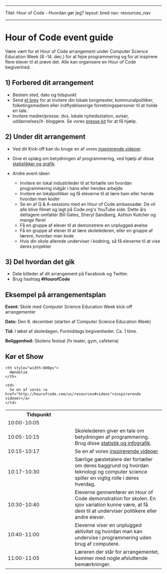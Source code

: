 * * *

Titel: Hour of Code - Hvordan gør jeg? layout: bred nav: resources_nav

* * *

# Hour of Code event guide

Være vært for et Hour of Code arrangement under Computer Science Education Week (8.-14. dec.) for at fejre programmering og for at inspirere flere elever til at prøve det. Alle kan organisere en Hour of Code begivenhed.

## 1) Forbered dit arrangement

  * Bestem sted, dato og tidspunkt
  * Send [ et brev](<%= hoc_uri('https://docs.google.com/a/code.org/document/d/1eP41sKW7y0qq_JvkRIgZK8dWYICaGRZ4CCDETXa78wY/edit') %>) for at invitere din lokale borgmester, kommunalpolitiker, folketingsmedlem eller indflydelsesrige forretningspersoner til at holde en tale.
  * Invitere medier/presse. dvs. lokale nyhedsstation, aviser, uddannelses/it- bloggere. Se vores [ presse kit](<%= hoc_uri('/resources/press-kit') %>) for at få hjælp.

## 2) Under dit arrangement

  * Ved dit Kick-off kan du bruge en af vores [ inspirerende videoer](<%= hoc_uri('/resources#videos') %>).
  * Give et oplæg om betydningen af programmering, ved hjælp af disse [ statistikker og grafik](<%= hoc_uri('/resources/stats') %>).   
      
    
  * Andre event ideer: 
      * Invitere en lokal industrileder til at fortælle om hvordan programmering indgår i hans eller hendes arbejde
      * Invitere en lokalpolitiker og få eleverne til at lære ham eller hende hvordan man koder
      * Se en af Q & A-sessions med en Hour of Code ambassadør. De vil alle blive filmet og lagt på Code.org's YouTube side. Dette års deltagere omfatter Bill Gates, Sheryl Sandberg, Ashton Kutcher og mange flere!
      * Få en gruppe af elever til at demonstrere en unplugged øvelse
      * Få en gruppe af elever til at lære skolelederen, eller en gruppe af lærere, hvordan man kode
      * Hvis din skole allerede underviser i kodning, så få eleverne til at vise deres projekter

## 3) Del hvordan det gik

  * Dele billeder af dit arrangement på Facebook og Twitter. 
  * Brug hashtag **#HourofCode**

## Eksempel på arrangementsplan

**Event:** Skole med Computer Science Education Week kick-off arrangementer

**Dato:** Den 8. december (starten af Computer Science Education Week)

**Tid:** I løbet af skoledagen. Formiddags begivenheder. Ca. 1 time.

**Beliggenhed:** Skolens festsal (fx teater, gym, cafeteria)   
  


## Kør et Show

<table>
  <tr>
    <th style="width:200px">
      Tidspunkt
    </th>
    
    <th style="width:800px">
      Hændelse
    </th>
  </tr>
  
  <tr>
    <td>
      10:00-10:05
    </td>
    
    <td>
      Se en af vores <a href="http://hourofcode.com/us/resources#videos">inspirerende videoer</a>
    </td>
  </tr>
  
  <td>
    10:05-10:15
  </td>
  
  <td>
    Skolelederen giver en tale om betydningen af programmering. Brug disse <a href="/resources/stats">statistik og infografik</a>.
  </td></tr> 
  
  <td>
    10:15-10:17
  </td>
  
  <td>
    Se en af vores <a href="http://hourofcode.com/us/resources#videos">inspirerende videoer</a>
  </td></tr> 
  
  <td>
    10:17-10:30
  </td>
  
  <td>
    Særlige gæstetalere der fortæller om deres baggrund og hvordan teknologi og computer science spiller en vigtig rolle i deres hverdag.
  </td></tr> 
  
  <td>
    10:30-10:40
  </td>
  
  <td>
    Eleverne gennemfører en Hour of Code demonstration for skolen. En sjov variation kunne være, at få dem til at underviser politikere eller andre elever.
  </td></tr> 
  
  <td>
    10:40-11:00
  </td>
  
  <td>
    Eleverne viser en unplugged aktivitet og hvordan man kan undervise i programmering uden brug af computere.
  </td></tr> 
  
  <td>
    11:00-11:05
  </td>
  
  <td>
    Læreren der står for arrangementet, kommer med nogle afsluttende bemærkninger.
  </td>
</table>